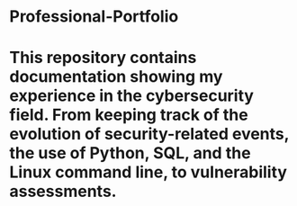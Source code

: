 # Professional-Portfolio
# This repository contains documentation showing my experience in the cybersecurity field. From keeping track of the evolution of security-related events, the use of Python, SQL, and the Linux command line, to vulnerability assessments.
